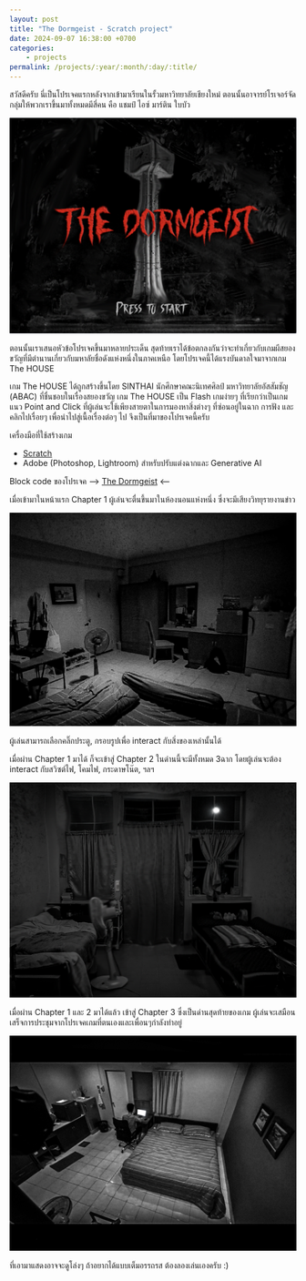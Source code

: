 ```yaml
---
layout: post
title: "The Dormgeist - Scratch project"
date: 2024-09-07 16:38:00 +0700
categories: 
    - projects
permalink: /projects/:year/:month/:day/:title/
---
```


สวัสดีครับ นี่เป็นโปรเจคแรกหลังจากเข้ามาเรียนในรั้วมหาวิทยาลัยเชียงใหม่ ตอนนั้นอาจารย์โรเจอร์จัดกลุ่มให้พวกเราขึ้นมาทั้งหมดมีสี่คน คือ แชมป์ ไอซ์ มาร์ติน ใบบัว

<img src="https://raw.githubusercontent.com/nakaptan/natpakan_site/main/assets/the-dormgeist.png" alt="image-the-dormgeist">

ตอนนั้นเราเสนอหัวข้อโปรเจคขึ้นมาหลายประเด็น สุดท้ายเราได้ข้อตกลงกันว่าจะทำเกี่ยวกับเกมผีสยองขวัญที่มีตำนานเกี่ยวกับมหาลัยชื่อดังแห่งหนึ่งในภาคเหนือ โดยโปรเจคนี้ได้แรงบันดาลใจมาจากเกม The HOUSE 

เกม The HOUSE ได้ถูกสร้างขึ้นโดย SINTHAI นักศึกษาคณะนิเทศศิลป์ มหาวิทยาลัยอัสสัมชัญ (ABAC) ที่ชื่นชอบในเรื่องสยองขวัญ เกม The HOUSE เป็น Flash เกมง่ายๆ ที่เรียกว่าเป็นเกมแนว Point and Click ที่ผู้เล่นจะใช้เพียงสายตาในการมองหาสิ่งต่างๆ ที่ซ่อนอยู่ในฉาก การฟัง และคลิกไปเรื่อยๆ เพื่อนำไปสู่เนื้อเรื่องต่อๆ ไป จึงเป็นที่มาของโปรเจคนี้ครับ

เครื่องมือที่ใช้สร้างเกม
- <a href="https://scratch.mit.edu" target="_blank">Scratch</a>
- Adobe (Photoshop, Lightroom) สำหรับปรับแต่งฉากและ Generative AI

Block code ของโปรเจค -->
<a href="https://scratch.mit.edu/projects/1061138907" target="_blank">The Dormgeist</a> <--

เมื่อเข้ามาในหน้าแรก Chapter 1 ผู้เล่นจะตื่นขึ้นมาในห้องนอนแห่งหนึ่ง ซึ่งจะมีเสียงวิทยุรายงานข่าว

<img src="https://raw.githubusercontent.com/nakaptan/natpakan_site/main/assets/the-dormgeist-bedroom.png" alt="image-the-dormgeist-bedroom">

ผู้เล่นสามารถเลือกคลิ๊กประตู, กรอบรูปเพื่อ interact กับสิ่งของเหล่านั้นได้

เมื่อผ่าน Chapter 1 มาได้ ก็จะเข้าสู่ Chapter 2 ในด่านนี้จะมีทั้งหมด 3ฉาก โดยผู้เล่นจะต้อง interact กับสวิซต์ไฟ, โคมไฟ, กระดาษโน๊ต, ฯลฯ

<img src="https://raw.githubusercontent.com/nakaptan/natpakan_site/main/assets/the-chapter2.png" alt="dark-scene-chapter2">

เมื่อผ่าน Chapter 1 และ 2 มาได้แล้ว เข้าสู่ Chapter 3 ซึ่งเป็นด่านสุดท้ายของเกม ผู้เล่นจะเสมือนเสร็จการประชุมจากโปรเจคเกมที่ตนเองและเพื่อนๆกำลังทำอยู่

<img src="https://raw.githubusercontent.com/nakaptan/natpakan_site/main/assets/the-chapter3.png" alt="bedroom-chapter3">

ที่เอามาแสดงอาจจะดูโล่งๆ ถ้าอยากได้แบบเต็มอรรถรส ต้องลองเล่นเองครับ :)


